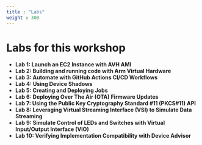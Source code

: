 ```yaml
---
title : "Labs"
weight : 300
---
```


# Labs for this workshop

- **Lab 1: Launch an EC2 Instance with AVH AMI**
- **Lab 2: Building and running code with Arm Virtual Hardware**
- **Lab 3: Automate with GitHub Actions CI/CD Workflows**
- **Lab 4: Using Device Shadows**
- **Lab 5: Creating and Deploying Jobs**
- **Lab 6: Deploying Over The Air (OTA) Firmware Updates**
- **Lab 7: Using the Public Key Cryptography Standard #11 (PKCS#11) API**
- **Lab 8: Leveraging Virtual Streaming Interface (VSI) to Simulate Data Streaming**
- **Lab 9: Simulate Control of LEDs and Switches with Virtual Input/Output Interface (VIO)**
- **Lab 10: Verifying Implementation Compatibility with Device Advisor**


